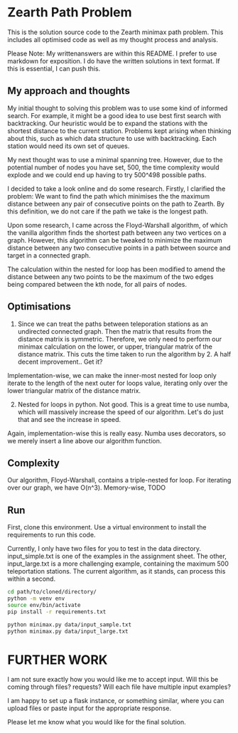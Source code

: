 # Zearth Path Problem

This is the solution source code to the Zearth minimax path problem. This includes all optimised code as well as my thought process and analysis.

Please Note: My writtenanswers are within this README. I prefer to use markdown for exposition. I do have the written solutions in text format. If this is essential, I can push this. 

## My approach and thoughts

My initial thought to solving this problem was to use some kind of informed search. For example, it might be a good idea to use best first search with backtracking. Our heuristic would be to expand the stations with the shortest distance to the current station. Problems kept arising when thinking about this, such as which data structure to use with backtracking. Each station would need its own set of queues. 

My next thought was to use a minimal spanning tree. However, due to the potential number of nodes you have set, 500, the time complexity would explode and we could end up having to try 500^498 possible paths.

I decided to take a look online and do some research. Firstly, I clarified the problem: We want to find the path which minimises the the maximum distance between any pair of consecutive points on the path to Zearth. By this definition, we do not care if the path we take is the longest path.

Upon some research, I came across the Floyd-Warshall algorithm, of which the vanilla algorithm finds the shortest path between any two vertices on a graph. However, this algorithm can be tweaked to minimize the maximum distance between any two consecutive points in a path between source and target in a connected graph.

The calculation within the nested for loop has been modified to amend the distance between any two points to be the maximum of the two edges being compared between the kth node, for all pairs of nodes.

## Optimisations

1. Since we can treat the paths between teleporation stations as an undirected connected graph. Then the matrix that results from the distance matrix is symmetric. Therefore, we only need to perform our minimax calculation on the lower, or upper, triangular matrix of the distance matrix. This cuts the time taken to run the algorithm by 2. A half decent improvement.. Get it?

Implementation-wise, we can make the inner-most nested for loop only iterate to the length of the next outer for loops value, iterating only over the lower triangular matrix of the distance matrix.

2. Nested for loops in python. Not good. This is a great time to use numba, which will massively increase the speed of our algorithm. Let's do just that and see the increase in speed.

Again, implementation-wise this is really easy. Numba uses decorators, so we merely insert a line above our algorithm function.

## Complexity

Our algorithm, Floyd-Warshall, contains a triple-nested for loop. For iterating over our graph, we have O(n^3). Memory-wise, 
TODO 

## Run

First, clone this environment.
Use a virtual environment to install the requirements to run this code.

Currently, I only have two files for you to test in the data directory. input\_simple.txt is one of the examples in the assignment sheet. The other, input\_large.txt is a more challenging example, containing the maximum 500 teleportation stations. The current algorithm, as it stands, can process this within a second.

```bash
cd path/to/cloned/directory/
python -m venv env
source env/bin/activate
pip install -r requirements.txt

python minimax.py data/input_sample.txt
python minimax.py data/input_large.txt
```

# FURTHER WORK

I am not sure exactly how you would like me to accept input. Will this be coming through files? requests? Will each file have multiple input examples?

I am happy to set up a flask instance, or something similar, where you can upload files or paste input for the appropriate response.

Please let me know what you would like for the final solution.
